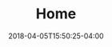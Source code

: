 ---
title: "Home"
seo_title: "JakartaOne Live - September 10, 2019 | Jakarta EE Software | Cloud Native"
headline: "JakartaOne Live"
date: 2018-04-05T15:50:25-04:00
hide_page_title: true
hide_sidebar: true
hide_breadcrumb: true
container: "container-fluid"
---